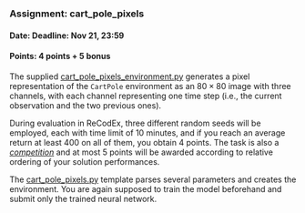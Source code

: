 ### Assignment: cart_pole_pixels
#### Date: Deadline: Nov 21, 23:59
#### Points: 4 points + 5 bonus

The supplied [cart_pole_pixels_environment.py](https://github.com/ufal/npfl122/tree/master/labs/06/cart_pole_pixels_environment.py)
generates a pixel representation of the `CartPole` environment
as an $80×80$ image with three channels, with each channel representing one time step
(i.e., the current observation and the two previous ones).

During evaluation in ReCodEx, three different random seeds will be employed,
each with time limit of 10 minutes, and if you reach an average return at least
400 on all of them, you obtain 4 points. The task is also
a [_competition_](https://ufal.mff.cuni.cz/courses/npfl122/2223-winter#competitions)
and at most 5 points will be awarded according to relative ordering of your
solution performances.

The [cart_pole_pixels.py](https://github.com/ufal/npfl122/tree/master/labs/06/cart_pole_pixels.py)
template parses several parameters and creates the environment.
You are again supposed to train the model beforehand and submit
only the trained neural network.
